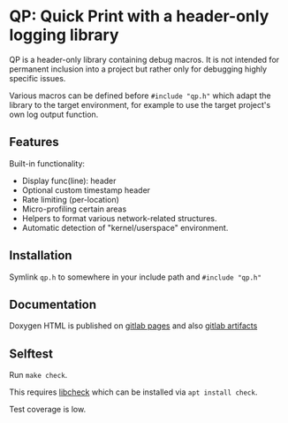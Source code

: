 # QP: Quick Print with a header-only logging library

QP is a header-only library containing debug macros. It is not intended for
permanent inclusion into a project but rather only for debugging highly specific
issues.

Various macros can be defined before `#include "qp.h"` which adapt the library
to the target environment, for example to use the target project's own log
output function.

## Features

Built-in functionality:

* Display func(line): header
* Optional custom timestamp header
* Rate limiting (per-location)
* Micro-profiling certain areas
* Helpers to format various network-related structures.
* Automatic detection of "kernel/userspace" environment.

## Installation

Symlink `qp.h` to somewhere in your include path and `#include "qp.h"`

## Documentation

Doxygen HTML is published on [gitlab pages](https://cdleonard.gitlab.io/qp/doxygen-html/qp_8h.html) and
also [gitlab artifacts](https://gitlab.com/cdleonard/qp/-/jobs/artifacts/main/file/html/qp_8h.html?job=docs)

## Selftest

Run `make check`.

This requires [libcheck](https://libcheck.github.io/check/) which can be installed
via `apt install check`.

Test coverage is low.
